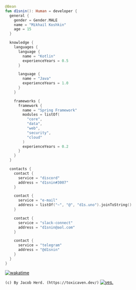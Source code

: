 ```kotlin
@Bean
fun d1snin(): Human = developer {
  general {
    gender = Gender.MALE
    name = "Mikhail Koshkin"
    age = 15
  }

  knowledge {
    languages {
      language {
        name = "Kotlin"
        experienceYears = 0.5
      }

      language {
        name = "Java"
        experienceYears = 1.0
      }
    }

    frameworks {
      framework {
        name = "Spring Framework"
        modules = listOf(
          "core",
          "data",
          "web",
          "security",
          "cloud"
        )
        experienceYears = 0.2
      }
    }
  }

  contacts {
    contact {
      service = "discord"
      address = "d1snin#3007"
    }

    contact {
      service = "e-mail"
      address = listOf("~", "@", "d1s.uno").joinToString()
    }

    contact {
      service = "slack-connect"
      address = "d1snin@aol.com"
    }

    contact {
      service = "telegram"
      address = "@d1snin"
    }
  }
}
```

[![wakatime](https://github-readme-stats.vercel.app/api/wakatime?username=d1snin&theme=dracula&v=2)](https://github.com/d1snin)

`(c) By Jacob Herd. (https://toxicaven.dev/)`
[![yes.](https://media.discordapp.net/attachments/835130373209849918/895776013559164938/5pn1ui.png)](https://github.com/d1snin)

